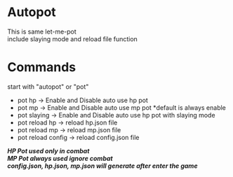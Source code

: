 # Autopot
This is same let-me-pot</br>
include slaying mode and reload file function</br>

# Commands
start with "autopot" or "pot"
- pot hp -> Enable and Disable auto use hp pot
- pot mp -> Enable and Disable auto use mp pot *default is always enable
- pot slaying -> Enable and Disable auto use hp pot with slaying mode
- pot reload hp -> reload hp.json file
- pot reload mp -> reload mp.json file
- pot reload config -> reload config.json file

***HP Pot used only in combat***</br>
***MP Pot always used ignore combat***</br>
***config.json, hp.json, mp.json will generate after enter the game***</br>
